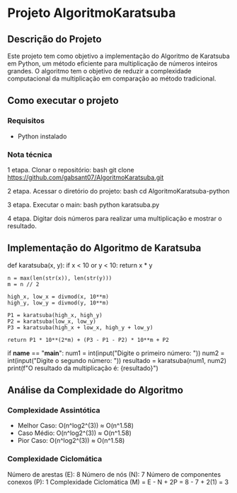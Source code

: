 # Projeto AlgoritmoKaratsuba

## Descrição do Projeto
Este projeto tem como objetivo a implementação do Algoritmo de Karatsuba em Python, um método eficiente para multiplicação de números inteiros grandes. O algoritmo tem o objetivo de reduzir a complexidade computacional da multiplicação em comparação ao método tradicional.

## Como executar o projeto

### Requisitos
- Python instalado

### Nota técnica

1 etapa.
Clonar o repositório:
bash
   git clone https://github.com/gabsant07/AlgoritmoKaratsuba.git

2 etapa.
Acessar o diretório do projeto:
 bash
   cd AlgoritmoKaratsuba-python

3 etapa.
Executar o main:
 bash
   python karatsuba.py

4 etapa.
Digitar dois números para realizar uma multiplicação e mostrar o resultado.

## Implementação do Algoritmo de Karatsuba

def karatsuba(x, y):
    if x < 10 or y < 10:
        return x * y
    
    n = max(len(str(x)), len(str(y)))
    m = n // 2
    
    high_x, low_x = divmod(x, 10**m)
    high_y, low_y = divmod(y, 10**m)
    
    P1 = karatsuba(high_x, high_y)
    P2 = karatsuba(low_x, low_y)
    P3 = karatsuba(high_x + low_x, high_y + low_y)
    
    return P1 * 10**(2*m) + (P3 - P1 - P2) * 10**m + P2

   if __name__ == "__main__":
    num1 = int(input("Digite o primeiro número: "))
    num2 = int(input("Digite o segundo número: "))
    resultado = karatsuba(num1, num2)
    print(f"O resultado da multiplicação é: {resultado}")

## Análise da Complexidade do Algoritmo

### Complexidade Assintótica
- Melhor Caso: O(n^log2^(3)) ≈ O(n^1.58)
- Caso Médio: O(n^log2^(3)) ≈ O(n^1.58)
- Pior Caso: O(n^log2^(3)) ≈ O(n^1.58)

### Complexidade Ciclomática

Número de arestas (E): 8
Número de nós (N): 7
Número de componentes conexos (P): 1
Complexidade Ciclomática (M) = E - N + 2P = 8 - 7 + 2(1) = 3

